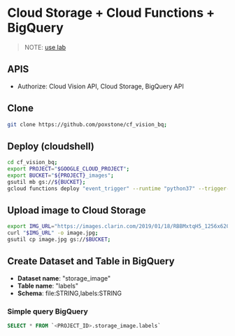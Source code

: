 # Cloud Storage + Cloud Functions + BigQuery
> NOTE: [use lab](https://www.qwiklabs.com/focuses/3563?parent=catalog)

## APIS
- Authorize: Cloud Vision API, Cloud Storage, BigQuery API

## Clone
```bash
git clone https://github.com/poxstone/cf_vision_bq;
```


## Deploy (cloudshell)
```bash
cd cf_vision_bq;
export PROJECT="$GOOGLE_CLOUD_PROJECT";
export BUCKET="${PROJECT}_images";
gsutil mb gs://${BUCKET};
gcloud functions deploy "event_trigger" --runtime "python37" --trigger-resource "$BUCKET" --trigger-event "google.storage.object.finalize" --project "$PROJECT";
```

## Upload image to Cloud Storage
```bash
export IMG_URL="https://images.clarin.com/2019/01/18/RBBMxtqH5_1256x620__1.jpg";
curl "$IMG_URL" -o image.jpg;
gsutil cp image.jpg gs://$BUCKET;
```


## Create Dataset and Table in BigQuery
- **Dataset name**: "storage_image"
- **Table name**: "labels"
- **Schema**: file:STRING,labels:STRING

### Simple query BigQuery
```sql
SELECT * FROM `<PROJECT_ID>.storage_image.labels`
```


